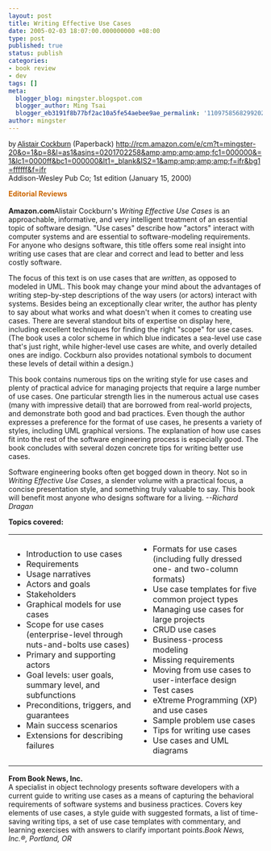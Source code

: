 ```yaml
---
layout: post
title: Writing Effective Use Cases
date: 2005-02-03 18:07:00.000000000 +08:00
type: post
published: true
status: publish
categories:
- book review
- dev
tags: []
meta:
  blogger_blog: mingster.blogspot.com
  blogger_author: Ming Tsai
  blogger_eb3191f8b77bf2ac10a5fe54aebee9ae_permalink: '110975856829920220'
author: mingster
---
```

<p><span style="font-family:verdana, arial, helvetica;">by <u>Alistair Cockburn</u></span> (Paperback) <a href="http://rcm.amazon.com/e/cm?t=mingster-20&#038;o=1&#038;p=8&#038;l=as1&#038;asins=0201702258&#038;amp;amp;amp;amp;fc1=000000&#038;=1&#038;lc1=0000ff&#038;bc1=000000&#038;lt1=_blank&#038;IS2=1&#038;amp;amp;amp;amp;f=ifr&#038;bg1=ffffff&#038;f=ifr">http://rcm.amazon.com/e/cm?t=mingster-20&#038;o=1&#038;p=8&#038;l=as1&#038;asins=0201702258&#038;amp;amp;amp;amp;fc1=000000&#038;=1&#038;lc1=0000ff&#038;bc1=000000&#038;lt1=_blank&#038;IS2=1&#038;amp;amp;amp;amp;f=ifr&#038;bg1=ffffff&#038;f=ifr</a><br />Addison-Wesley Pub Co; 1st edition (January 15, 2000) </p>
<p><strong><span style="font-size:100%;color:#cc6600;">Editorial Reviews<br /></span></strong><br /><strong>Amazon.com</strong>Alistair Cockburn's <i>Writing Effective Use Cases</i> is an approachable, informative, and very intelligent treatment of an essential topic of software design. "Use cases" describe how "actors" interact with computer systems and are essential to software-modeling requirements. For anyone who designs software, this title offers some real insight into writing use cases that are clear and correct and lead to better and less costly software.
<p>The focus of this text is on use cases that are <i>written</i>, as opposed to modeled in UML. This book may change your mind about the advantages of writing step-by-step descriptions of the way users (or actors) interact with systems. Besides being an exceptionally clear writer, the author has plenty to say about what works and what doesn't when it comes to creating use cases. There are several standout bits of expertise on display here, including excellent techniques for finding the right "scope" for use cases. (The book uses a color scheme in which blue indicates a sea-level use case that's just right, while higher-level use cases are white, and overly detailed ones are indigo. Cockburn also provides notational symbols to document these levels of detail within a design.) </p>
<p>This book contains numerous tips on the writing style for use cases and plenty of practical advice for managing projects that require a large number of use cases. One particular strength lies in the numerous actual use cases (many with impressive detail) that are borrowed from real-world projects, and demonstrate both good and bad practices. Even though the author expresses a preference for the format of use cases, he presents a variety of styles, including UML graphical versions. The explanation of how use cases fit into the rest of the software engineering process is especially good. The book concludes with several dozen concrete tips for writing better use cases. </p>
<p>Software engineering books often get bogged down in theory. Not so in <i>Writing Effective Use Cases</i>, a slender volume with a practical focus, a concise presentation style, and something truly valuable to say. This book will benefit most anyone who designs software for a living. <i>--Richard Dragan</i> </p>
<p>
<p><b>Topics covered:</b><br />
<table cellspacing="2" border="0">
<tbody>
<tr>
<td>
<ul />
<li>Introduction to use cases</li>
<li>Requirements</li>
<li>Usage narratives</li>
<li>Actors and goals</li>
<li>Stakeholders</li>
<li>Graphical models for use cases</li>
<li>Scope for use cases (enterprise-level through nuts-and-bolts use cases)</li>
<li>Primary and supporting actors</li>
<li>Goal levels: user goals, summary level, and subfunctions</li>
<li>Preconditions, triggers, and guarantees</li>
<li>Main success scenarios</li>
<li>Extensions for describing failures </li>
<p></td>
<td>
<ul />
<li>Formats for use cases (including fully dressed one- and two-column formats)</li>
<li>Use case templates for five common project types</li>
<li>Managing use cases for large projects</li>
<li>CRUD use cases</li>
<li>Business-process modeling</li>
<li>Missing requirements</li>
<li>Moving from use cases to user-interface design</li>
<li>Test cases</li>
<li>eXtreme Programming (XP) and use cases</li>
<li>Sample problem use cases</li>
<li>Tips for writing use cases</li>
<li>Use cases and UML diagrams </li>
</td>
</tr>
</tbody>
</table>
<p><b>From Book News, Inc.</b><br />A specialist in object technology presents software developers with a current guide to writing use cases as a means of capturing the behavioral requirements of software systems and business practices. Covers key elements of use cases, a style guide with suggested formats, a list of time-saving writing tips, a set of use case templates with commentary, and learning exercises with answers to clarify important points.<i>Book News, Inc.®, Portland, OR</i></p>
